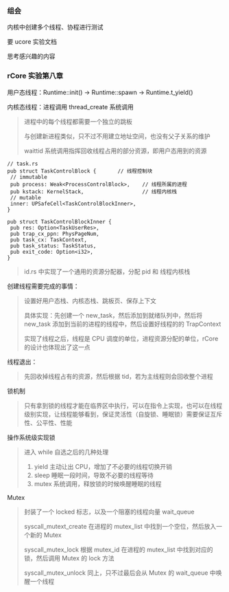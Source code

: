 ### 组会

内核中创建多个线程、协程进行测试

要 ucore 实验文档

思考感兴趣的内容

### rCore 实验第八章

用户态线程：Runtime::init() -> Runtime::spawn -> Runtime.t_yield()

内核态线程：进程调用 thread_create 系统调用

> 进程中的每个线程都需要一个独立的跳板
>
> 与创建新进程类似，只不过不用建立地址空间，也没有父子关系的维护
>
> waittid 系统调用指挥回收线程占用的部分资源，即用户态用到的资源

```
// task.rs
pub struct TaskControlBlock {		// 线程控制块
 // immutable
 pub process: Weak<ProcessControlBlock>,	// 线程所属的进程
 pub kstack: KernelStack,					// 线程内核栈
 // mutable
 inner: UPSafeCell<TaskControlBlockInner>,  
}

pub struct TaskControlBlockInner {
 pub res: Option<TaskUserRes>,
 pub trap_cx_ppn: PhysPageNum,
 pub task_cx: TaskContext,
 pub task_status: TaskStatus,
 pub exit_code: Option<i32>,
}
```

> id.rs 中实现了一个通用的资源分配器，分配 pid 和 线程内核栈

创建线程需要完成的事情：

> 设置好用户态栈、内核态栈、跳板页、保存上下文
>
> 具体实现：先创建一个 new_task，然后添加到就绪队列中，然后将 new_task 添加到当前的进程的线程中，然后设置好线程的的 TrapContext
>
> 实现了线程之后，线程是 CPU 调度的单位，进程资源分配的单位，rCore 的设计也体现出了这一点

线程退出：

> 先回收掉线程占有的资源，然后根据 tid，若为主线程则会回收整个进程

锁机制

> 只有拿到锁的线程才能在临界区中执行，可以在指令上实现，也可以在线程级别实现，让线程能够看到，保证灵活性（自旋锁、睡眠锁）需要保证互斥性、公平性、性能

操作系统级实现锁

> 进入 while 自选之后的几种处理
>
> 1. yield 主动让出 CPU，增加了不必要的线程切换开销
> 2. sleep 睡眠一段时间，导致不必要的线程等待
> 3. mutex 系统调用，释放锁的时候唤醒睡眠的线程

Mutex

> 封装了一个 locked 标志，以及一个阻塞的线程向量 wait_queue
>
> syscall_mutext_create 在进程的 mutex_list 中找到一个空位，然后放入一个新的 Mutex
>
> syscall_mutex_lock 根据 mutex_id 在进程的 mutex_list 中找到对应的锁，然后调用 Mutex 的 lock 方法
>
> syscall_mutex_unlock 同上，只不过最后会从 Mutex 的 wait_queue 中唤醒一个线程
>